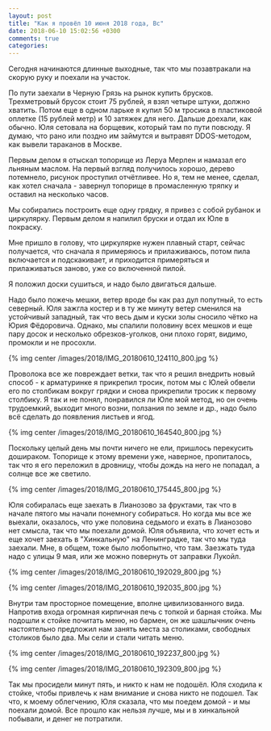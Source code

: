 ```yaml
---
layout: post
title: "Как я провёл 10 июня 2018 года, Вс"
date: 2018-06-10 15:02:56 +0300
comments: true
categories: 
---
```

Сегодня начинаются длинные выходные, так что мы позавтракали на скорую руку и поехали на участок.

По пути заехали в Черную Грязь на рынок купить брусков. Трехметровый брусок стоит 75 рублей, я взял четыре штуки, должно хватить. Потом еще в одном ларьке я купил 50 м тросика в пластиковой оплетке (15 рублей метр) и 10 затяжек для него. Дальше доехали, как обычно. Юля сетовала на борщевик, который там по пути повсюду. Я думаю, что рано или поздно им займутся и вытравят DDOS-методом, как вывели тараканов в Москве.

Первым делом я отыскал топорище из Леруа Мерлен и намазал его льняным маслом. На первый взгляд получилось хорошо, дерево потемнело, рисунок проступил отчётливее. Но я, тем не менее, сделал, как хотел сначала - завернул топорище в промасленную тряпку и оставил на несколько часов.

Мы собирались построить еще одну грядку, я привез с собой рубанок и циркулярку. Первым делом я напилил бруски и отдал их Юле в покраску.

Мне пришло в голову, что циркулярке нужен плавный старт, сейчас получается, что сначала я примеряюсь и прилаживаюсь, потом пила включается и подскакивает, и приходится примеряться и прилаживаться заново, уже со включенной пилой.

Я положил доски сушиться, и надо было двигаться дальше.

Надо было пожечь мешки, ветер вроде бы как раз дул попутный, то есть северный. Юля зажгла костер и в ту же минуту ветер сменился на устойчивый западный, так что весь дым и куски золы сносило чётко на Юрия Фёдоровича. Однако, мы спалили половину всех мешков и еще пару досок и несколько обрезков-уголков, они плохо горят, видимо, промокли и не просохли.

{% img center /images/2018/IMG_20180610_124110_800.jpg %}

Проволока все же повреждает ветки, так что я решил внедрить новый способ - к арматуринке я прикрепил тросик, потом мы с Юлей обвели его по столбикам вокруг грядки и снова прикрепили тросик к первому столбику. Я так и не понял, понравился ли Юле мой метод, но он очень трудоемкий, выходит много возни, ползания по земле и др., надо было всё сделать до появления листьев и ягод.

{% img center /images/2018/IMG_20180610_164540_800.jpg %}

Поскольку целый день мы почти ничего не ели, пришлось перекусить дошираком. Топорище к этому времени уже, наверное, пропиталось, так что я его переложил в дровницу, чтобы дождь на него не попадал, а солнце все же светило.

{% img center /images/2018/IMG_20180610_175445_800.jpg %}

Юля собиралась еще заехать в Лианозово за фруктами, так что в начале пятого мы начали понемногу собираться. Но когда мы все же выехали, оказалось, что уже половина седьмого и ехать в Лианозово нет смысла, так что мы поехали домой. Юля объявила, что хочет есть и еще хочет заехать в "Хинкальную" на Ленинградке, так что мы туда заехали. Мне, в общем, тоже было любопытно, что там. Заезжать туда надо с улицы 9 мая, или же можно повернуть от заправки Лукойл.

{% img center /images/2018/IMG_20180610_192029_800.jpg %}

{% img center /images/2018/IMG_20180610_192035_800.jpg %}

Внутри там просторное помещение, вполне цивилизованного вида. Напротив входа огромная кирпичная печь с топкой и барная стойка. Мы подошли к стойке почитать меню, но бармен, он же шашлычник очень настоятельно предложил нам занять места за столиками, свободных столиков было два. Мы сели и стали читать меню.

{% img center /images/2018/IMG_20180610_192237_800.jpg %}

{% img center /images/2018/IMG_20180610_192309_800.jpg %}

Так мы просидели минут пять, и никто к нам не подошёл. Юля сходила к стойке, чтобы привлечь к нам внимание и снова никто не подошел. Так что, к моему облегчению, Юля сказала, что мы поедем домой - и мы поехали домой. Все прошло как нельзя лучше, мы и в хинкальной побывали, и денег не потратили.